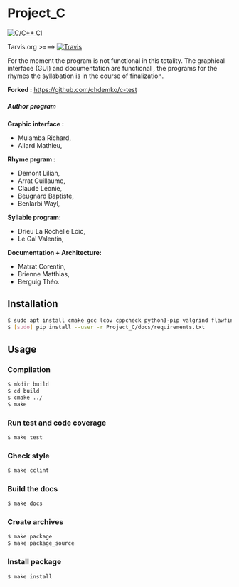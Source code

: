 Project_C
==============
[![C/C++ CI](https://github.com/nakyto/Project_C/actions/workflows/ccpp.yml/badge.svg)](https://github.com/nakyto/Project_C/actions/workflows/ccpp.yml)

Tarvis.org >===> [![Travis](https://travis-ci.org/nakyto/Project_C.svg)](https://travis-ci.org/nakyto/Project_C)
<!-- [![Coverage Status](https://coveralls.io/repos/github/nakyto/Project_C/badge.svg)](https://coveralls.io/github/nakyto/Project_C)-->

 For the moment the program is not functional in this totality. The graphical interface (GUI) and documentation are functional , the programs for the rhymes the syllabation is in the course of finalization.

**Forked :** https://github.com/chdemko/c-test

##### Author program

**Graphic interface :**
+ Mulamba Richard,
+ Allard Mathieu,

**Rhyme prgram :**
+ Demont Lilian,
+ Arrat Guillaume,
+ Claude Léonie,
+ Beugnard Baptiste,
+ Benlarbi Wayl,

**Syllable program:**
+ Drieu La Rochelle Loïc,
+ Le Gal Valentin,

**Documentation + Architecture:**
+ Matrat Corentin,
+ Brienne Matthias,
+ Berguig Théo.

Installation
------------

~~~bash
$ sudo apt install cmake gcc lcov cppcheck python3-pip valgrind flawfinder doxygen graphviz
$ [sudo] pip install --user -r Project_C/docs/requirements.txt
~~~

Usage
-----

### Compilation

~~~bash
$ mkdir build
$ cd build
$ cmake ../ 
$ make
~~~

### Run test and code coverage

~~~bash
$ make test
~~~

### Check style

~~~bash
$ make cclint
~~~

### Build the docs

~~~bash
$ make docs
~~~

### Create archives

~~~bash
$ make package
$ make package_source
~~~

### Install package

~~~bash
$ make install
~~~
